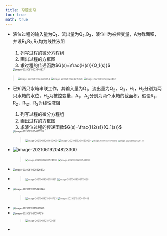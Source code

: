 ```yaml
---
title: 习题复习
toc: true
math: true
---
```


- 液位过程的输入量为Q<sub>1</sub>，流出量为Q<sub>2</sub>,Q<sub>3</sub>，液位H为被控变量，A为截面积，并设R<sub>1</sub>,R<sub>2</sub>,R<sub>3</sub>均为线性液阻

  1. 列写过程的微分方程组
  2. 画出过程的方框图
  3. 求过程的传递函数$G(s)=\frac{H(s)}{Q_1(s)}$

  <img src="http://222.65.137.121:9702/images/2021/06/19/20210619203948.png" alt="image-20210619203948837" style="zoom:50%;" />

> <img src="http://222.65.137.121:9702/images/2021/06/19/20210619204006.png" alt="image-20210619204006354" style="zoom:50%;" />
>
> <img src="http://222.65.137.121:9702/images/2021/06/19/20210619204015.png" alt="image-20210619204015806" style="zoom:50%;" />
>
> <img src="http://222.65.137.121:9702/images/2021/06/19/20210619204023.png" alt="image-20210619204023442" style="zoom:50%;" />

- 已知两只水箱串联工作，其输入量为Q<sub>1</sub>，流出量为Q<sub>2</sub>，Q<sub>3</sub>，H<sub>1</sub>，H<sub>2</sub>分别为两只水箱的水位，H<sub>2</sub>为被控变量，A<sub>1</sub>，A<sub>2</sub>分别为两个水箱的截面积，假设R<sub>1</sub>，R<sub>2</sub>，R<sub>12</sub>，R<sub>3</sub>为线性液阻

  1. 列写过程的微分方程组
  2. 画出过程的方框图
  3. 求液位过程的传递函数$G(s)=\frac{H2(s)}{Q_1(s)}$

  <img src="http://222.65.137.121:9702/images/2021/06/19/20210619204310.png" alt="image-20210619204310176" style="zoom:50%;" />

  > <img src="http://222.65.137.121:9702/images/2021/06/19/20210619204640.png" alt="image-20210619204640909" style="zoom:50%;" />
  >
  > <img src="http://222.65.137.121:9702/images/2021/06/19/20210619204653.png" alt="image-20210619204653920" style="zoom:50%;" />
  >
  > <img src="http://222.65.137.121:9702/images/2021/06/19/20210619204706.png" alt="image-20210619204706375" style="zoom:40%;" />
  >
  > <img src="http://222.65.137.121:9702/images/2021/06/19/20210619204726.png" alt="image-20210619204726440" style="zoom:40%;" />

- ![image-20210619204823300](http://222.65.137.121:9702/images/2021/06/19/20210619204823.png)

  > <img src="http://222.65.137.121:9702/images/2021/06/19/20210619205524.png" alt="image-20210619205524690" style="zoom:50%;" />
  >
  > <img src="http://222.65.137.121:9702/images/2021/06/19/20210619205541.png" alt="image-20210619205541030" style="zoom:50%;" />

- <img src="http://222.65.137.121:9702/images/2021/06/19/20210619205626.png" alt="image-20210619205626672" style="zoom:50%;" />

- > <img src="http://222.65.137.121:9702/images/2021/06/19/20210619205702.png" alt="image-20210619205701981" style="zoom:50%;" />
  >
  > <img src="http://222.65.137.121:9702/images/2021/06/19/20210619205715.png" alt="image-20210619205715668" style="zoom:50%;" />

- <img src="http://222.65.137.121:9702/images/2021/06/19/20210619205823.png" alt="image-20210619205823224" style="zoom:50%;" />

  > <img src="http://222.65.137.121:9702/images/2021/06/19/20210619210548.png" alt="image-20210619210548763" style="zoom:50%;" />
  >
  > <img src="http://222.65.137.121:9702/images/2021/06/19/20210619210447.png" alt="image-20210619210447488" style="zoom:50%;" />

- <img src="http://222.65.137.121:9702/images/2021/06/19/20210619210636.png" alt="image-20210619210635966" style="zoom:50%;" />

- <img src="http://222.65.137.121:9702/images/2021/06/19/20210619210707.png" alt="image-20210619210707216" style="zoom:50%;" />

  > <img src="http://222.65.137.121:9702/images/2021/06/19/20210619210700.png" alt="image-20210619210700681" style="zoom:50%;" />

- 